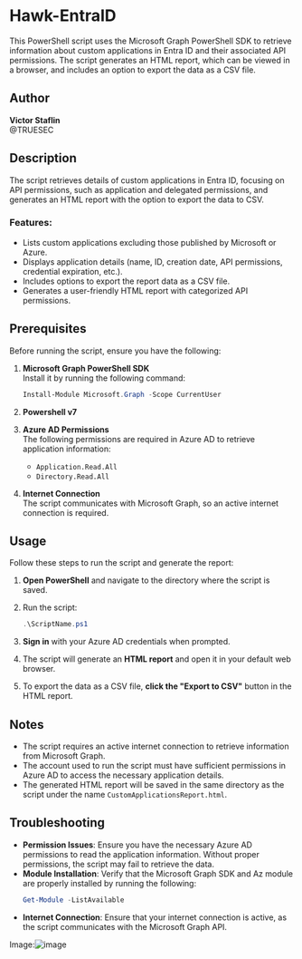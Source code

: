 
# Hawk-EntraID

This PowerShell script uses the Microsoft Graph PowerShell SDK to retrieve information about custom applications in Entra ID and their associated API permissions. The script generates an HTML report, which can be viewed in a browser, and includes an option to export the data as a CSV file.

## Author

**Victor Staflin**  
@TRUESEC

## Description

The script retrieves details of custom applications in Entra ID, focusing on API permissions, such as application and delegated permissions, and generates an HTML report with the option to export the data to CSV.

### Features:
- Lists custom applications excluding those published by Microsoft or Azure.
- Displays application details (name, ID, creation date, API permissions, credential expiration, etc.).
- Includes options to export the report data as a CSV file.
- Generates a user-friendly HTML report with categorized API permissions.

## Prerequisites

Before running the script, ensure you have the following:

1. **Microsoft Graph PowerShell SDK**  
   Install it by running the following command:
   ```powershell
   Install-Module Microsoft.Graph -Scope CurrentUser
   ```
2. **Powershell v7**
   
4. **Azure AD Permissions**  
   The following permissions are required in Azure AD to retrieve application information:
   - `Application.Read.All`
   - `Directory.Read.All`

5. **Internet Connection**  
   The script communicates with Microsoft Graph, so an active internet connection is required.

## Usage

Follow these steps to run the script and generate the report:

1. **Open PowerShell** and navigate to the directory where the script is saved.

2. Run the script:
   ```powershell
   .\ScriptName.ps1
   ```

3. **Sign in** with your Azure AD credentials when prompted.

4. The script will generate an **HTML report** and open it in your default web browser.

5. To export the data as a CSV file, **click the "Export to CSV"** button in the HTML report.

## Notes

- The script requires an active internet connection to retrieve information from Microsoft Graph.
- The account used to run the script must have sufficient permissions in Azure AD to access the necessary application details.
- The generated HTML report will be saved in the same directory as the script under the name `CustomApplicationsReport.html`.


## Troubleshooting

- **Permission Issues**: Ensure you have the necessary Azure AD permissions to read the application information. Without proper permissions, the script may fail to retrieve the data.
- **Module Installation**: Verify that the Microsoft Graph SDK and Az module are properly installed by running the following:
   ```powershell
   Get-Module -ListAvailable
   ```
- **Internet Connection**: Ensure that your internet connection is active, as the script communicates with the Microsoft Graph API.

Image:![image](https://github.com/user-attachments/assets/7632f25a-7512-4041-9eb5-9ee50c1cb3b6)
